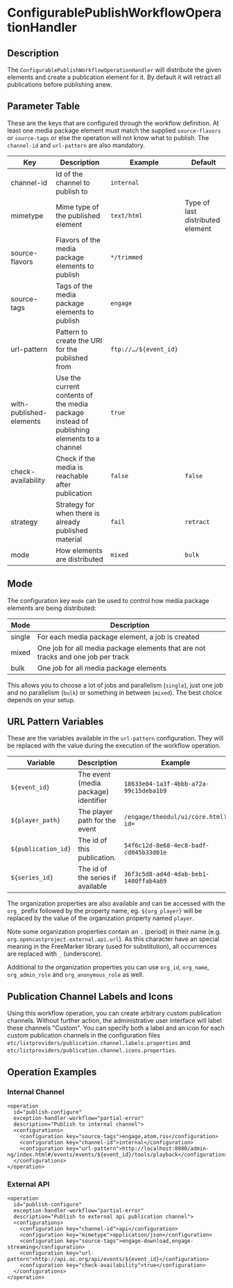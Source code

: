 # ConfigurablePublishWorkflowOperationHandler

## Description

The `ConfigurablePublishWorkflowOperationHandler` will distribute the given elements and create a publication element for
it. By default it will retract all publications before publishing anew.

## Parameter Table

These are the keys that are configured through the workflow definition. At least one media package element must match
the supplied `source-flavors` or `source-tags` or else the operation will not know what to publish. The `channel-id` and
`url-pattern` are also mandatory.

|Key                    |Description                                          |Example    |Default  |
|-----------------------|-----------------------------------------------------|-----------|---------|
|channel-id             |Id of the channel to publish to                      |`internal` |         |
|mimetype               |Mime type of the published element                   |`text/html`|Type of last distributed element|
|source-flavors         |Flavors of the media package elements to publish     |`*/trimmed`|         |
|source-tags            |Tags of the media package elements to publish        |`engage`   |         |
|url-pattern            |Pattern to create the URI for the published from     |`ftp://…/${event_id}`|  |
|with-published-elements|Use the current contents of the media package instead of publishing elements to a channel|`true`|  |
|check-availability     |Check if the media is reachable after publication    |`false`    |`false`  |
|strategy               |Strategy for when there is already published material|`fail`     |`retract`|
|mode                   |How elements are distributed                         |`mixed`    |`bulk`   |

## Mode

The configuration key `mode` can be used to control how media package elements are being distributed:

|Mode   |Description                                                                      |
|-------|---------------------------------------------------------------------------------|
|single |For each media package element, a job is created                                 |
|mixed  |One job for all media package elements that are not tracks and one job per track |
|bulk   |One job for all media package elements                                           |

This allows you to choose a lot of jobs and parallelism (`single`), just one job and no parallelism (`bulk`)
or something in between (`mixed`). The best choice depends on your setup.

## URL Pattern Variables

These are the variables available in the `url-pattern` configuration. They will be replaced with the value during the
execution of the workflow operation.

|Variable           |Description                               |Example                               |
|-------------------|------------------------------------------|--------------------------------------|
|`${event_id}`      |The event (media package) identifier      |`18633e04-1a3f-4bbb-a72a-99c15deba1b9`|
|`${player_path}`   |The player path for the event             |`/engage/theodul/ui/core.html?id=`    |
|`${publication_id}`|The id of this publication.               |`54f6c12d-8e68-4ec8-badf-cd045b33d01e`|
|`${series_id}`     |The id of the series if available         |`36f3c5d8-ad4d-4dab-beb1-1400ffab4a69`|

The organization properties are also available and can be accessed with the `org_` prefix followed by the property name,
eg. `${org_player}` will be replaced by the value of the organization property named `player`.

Note some organization properties contain an `.` (period) in their name (e.g. `org.opencastproject.external.api.url`).
As this character have an special meaning in the FreeMarker library (used for substitution), all occurrences are replaced
with `_` (underscore).

Additional to the organization properties you can use `org_id`, `org_name`, `org_admin_role` and
`org_anonymous_role` as well.

## Publication Channel Labels and Icons

Using this workflow operation, you can create arbitrary custom publication channels. Without further action, the
administrative user interface will label these channels "Custom". You can specify both a label and an icon for each
custom publication channels in the configuration files `etc/listproviders/publication.channel.labels.properties` and
`etc/listproviders/publication.channel.icons.properties`.

## Operation Examples

### Internal Channel

    <operation
      id="publish-configure"
      exception-handler-workflow="partial-error"
      description="Publish to internal channel">
      <configurations>
        <configuration key="source-tags">engage,atom,rss</configuration>
        <configuration key="channel-id">internal</configuration>
        <configuration key="url-pattern">http://localhost:8080/admin-ng/index.html#/events/events/${event_id}/tools/playback</configuration>
      </configurations>
    </operation>

### External API

    <operation
      id="publish-configure"
      exception-handler-workflow="partial-error"
      description="Publish to external api publication channel">
      <configurations>
        <configuration key="channel-id">api</configuration>
        <configuration key="mimetype">application/json</configuration>
        <configuration key="source-tags">engage-download,engage-streaming</configuration>
        <configuration key="url-pattern">http://api.oc.org/api/events/${event_id}</configuration>
        <configuration key="check-availability">true</configuration>
      </configurations>
    </operation>
